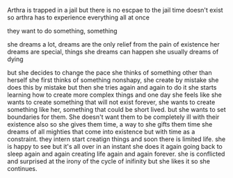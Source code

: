 Arthra is trapped in a jail
but there is no escpae to the jail
time doesn't exist so arthra has to experience everything all at once

they want to do something, something

she dreams a lot, dreams are the only relief from the pain of existence
her dreams are special, things she dreams can happen
she usually dreams of dying

but she decides to change the pace
she thinks of something other than herself
she first thinks of something nonshapy, she create by mistake she does this by mistake
but then she tries again and again to do it
she starts learning how to create more complex things
and one day she feels like she wants to create something that will not exist forever, she wants to create something like her, something that could be short lived. but she wants to set boundaries for them. She doesn't want them to be completely ill with their existence also so she gives them time, a way to 
she gifts them time
she dreams of all mighties that come into existence but with time as a constraint. they intern start creatign things and soon there is limited life.
she is happy to see 
but it's all over in an instant
she does it again
going back to sleep again and again creating life again and again forever.
she is conflicted and surprised at the irony of the cycle of inifinity but she likes it so she continues.

